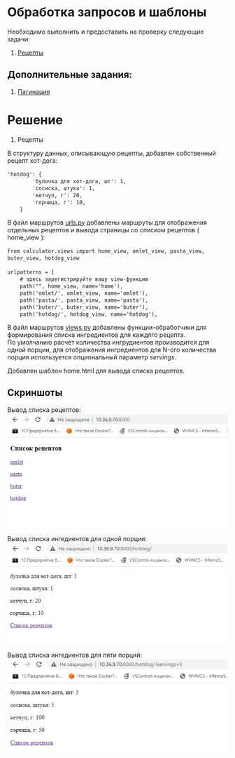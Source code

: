 # Обработка запросов и шаблоны

Необходимо выполнить и предоставить на проверку следующие задачи:

1. [Рецепты](./recipes)

## Дополнительные задания:

1. [Пагинация](./pagination)


# Решение  

1. Рецепты

В структуру данных, описывающую рецепты, добавлен собственный рецепт хот-дога:  
```
'hotdog': {
        'булочка для хот-дога, шт': 1,
        'сосиска, штука': 1,
        'кетчуп, г': 20,
        'горчица, г': 10,
    }
```

В файл маршрутов  [urls.py](./recipes/recipes/urls.py) добавлены маршруты для отображения отдельных рецептов и вывода страницы со списком рецептов ( home_view ):  
```
from calculator.views import home_view, omlet_view, pasta_view, buter_view, hotdog_view

urlpatterns = [
    # здесь зарегистрируйте вашу view-функцию
    path("", home_view, name='home'),
    path('omlet/', omlet_view, name='omlet'),
    path('pasta/', pasta_view, name='pasta'),
    path('buter/', buter_view, name='buter'),
    path('hotdog/', hotdog_view, name='hotdog'),

```

В файл маршрутов  [views.py](./recipes/calculator/views.py) добавлены функции-обработчики для формирования списка ингредиентов для каждлго рецепта.  
По умолчанию расчёт количества ингрудиентов производится для одной порции,  для отображения ингредиентов для N-ого количества порция используется опциональный параметр *servings*. 

Добавлен шаблон home.html для вывода списка рецептов.  

## Скриншоты  

Вывод списка рецептов:  
![Список рецептов](./recipes/images/recipe1.png)  
  
Вывод списка ингедиентов для одной порции:  
![Список рецептов](./recipes/images/recipe2.png)  
  
Вывод списка ингедиентов для пяти порций:  
![Список рецептов](./recipes/images/recipe3.png)

